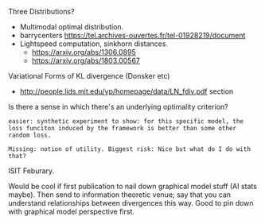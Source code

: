 
Three Distributions?
 - Multimodal optimal distribution.
 - barrycenters https://tel.archives-ouvertes.fr/tel-01928219/document
 - Lightspeed computation, sinkhorn distances.
    - https://arxiv.org/abs/1306.0895
    - https://arxiv.org/abs/1803.00567

Variational Forms of KL divergence (Donsker etc)
  - http://people.lids.mit.edu/yp/homepage/data/LN_fdiv.pdf section

Is there a sense in which there's an underlying optimality criterion?

	easier: synthetic experiment to show: for this specific model, the loss funciton induced by the framework is better than some other random loss.

	Missing: notion of utility. Biggest risk: Nice but what do I do with that?


ISIT Feburary.

Would be cool if first publication to nail down graphical model stuff (AI stats maybe). Then send to information theoretic venue; say that you can understand relationships between divergences this way. Good to pin down with graphical model perspective first. 
